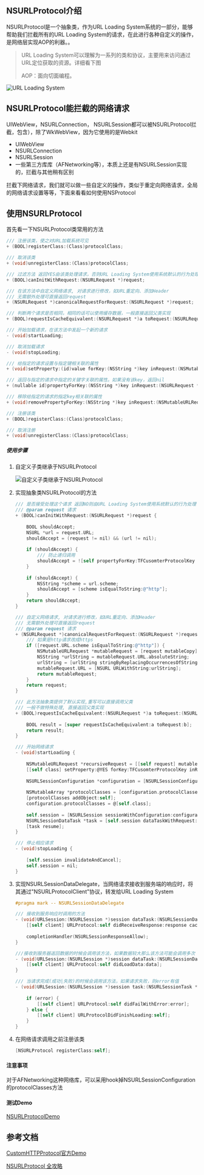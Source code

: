 ## NSURLProtocol介绍

NSURLProtocol是一个抽象类，作为URL Loading System系统的一部分，能够帮助我们拦截所有的URL Loading System的请求，在此进行各种自定义的操作，是网络层实现AOP的利器。。

> URL Loading System可以理解为一系列的类和协议，主要用来访问通过URL定位获取的资源。详细看下图
>
> AOP：面向切面编程。

![URL Loading System](https://cdn.jsdelivr.net/gh/ZpFate/ImageService@master/uPic/img_2021_04_13_10_31_50.webp "URL Loading System")

## NSURLProtocol能拦截的网络请求

UIWebView，NSURLConnection， NSURLSession都可以被NSURLProtocol拦截，包含），除了WkWebView，因为它使用的是Webkit

* UIWebView
* NSURLConnection
* NSURLSession
* 一些第三方库库（AFNetworking等），本质上还是有NSURLSession实现的，拦截与其他稍有区别

拦截下网络请求，我们就可以做一些自定义的操作，类似于重定向网络请求，全局的网络请求设置等等，下面来看看如何使用NSProtocol

## 使用NSURLProtocol

首先看一下NSURLProtocol类常用的方法

```objective-c
/// 注册该类，使之对URL加载系统可见
+ (BOOL)registerClass:(Class)protocolClass;

/// 取消该类
+ (void)unregisterClass:(Class)protocolClass;

/// 过滤方法 返回YES由该类处理请求，否则URL Loading System使用系统默认的行为处理
+ (BOOL)canInitWithRequest:(NSURLRequest *)request;

/// 在该方法中自定义网络请求, 对请求进行修改，如URL重定向、添加Header
/// 无需额外处理可直接返回request
+ (NSURLRequest *)canonicalRequestForRequest:(NSURLRequest *)request;

/// 判断两个请求是否相同，相同的话可以使用缓存数据，一般直接返回父类实现
+ (BOOL)requestIsCacheEquivalent:(NSURLRequest *)a toRequest:(NSURLRequest *)b;

/// 开始加载请求，在该方法中发起一个新的请求
- (void)startLoading;

/// 取消加载请求
- (void)stopLoading;

/// 给指定的请求设置与指定键相关联的属性
+ (void)setProperty:(id)value forKey:(NSString *)key inRequest:(NSMutableURLRequest *)request;

/// 返回与指定的请求中指定的关键字关联的属性。如果没有该key，返回nil
+ (nullable id)propertyForKey:(NSString *)key inRequest:(NSURLRequest *)request;

/// 移除给指定的请求的指定key相关联的属性
+ (void)removePropertyForKey:(NSString *)key inRequest:(NSMutableURLRequest *)request;

/// 注册该类
+ (BOOL)registerClass:(Class)protocolClass;

/// 取消注册
+ (void)unregisterClass:(Class)protocolClass;
```

##### 使用步骤

1. 自定义子类继承于NSURLProtocol

   ![自定义子类继承于NSURLProtocol](https://cdn.jsdelivr.net/gh/ZpFate/ImageService@master/uPic/img_2021_04_14_15_13_46.png "自定义子类继承于NSURLProtocol")

2. 实现抽象类NSURLProtocol的方法

   ```objective-c
   /// 是否接受处理这个请求 返回NO则由URL Loading System使用系统默认的行为处理
   /// @param request 请求
   + (BOOL)canInitWithRequest:(NSURLRequest *)request {
       
       BOOL shouldAccept;
       NSURL *url = request.URL;
       shouldAccept = (request != nil) && (url != nil);
       
       if (shouldAccept) {
           /// 防止递归调用
           shouldAccept = ![self propertyForKey:TFCusomterProtocolKey inRequest:request];
       }
       
       if (shouldAccept) {
           NSString *scheme = url.scheme;
           shouldAccept = [scheme isEqualToString:@"http"];
       }
       return shouldAccept;
   }
   
   /// 自定义网络请求, 对请求进行修改，如URL重定向、添加Header
   /// 无需额外处理可直接返回request
   /// @param request 请求
   + (NSURLRequest *)canonicalRequestForRequest:(NSURLRequest *)request {
       /// 如果是http请求改成https
       if ([request.URL.scheme isEqualToString:@"http"]) {
           NSMutableURLRequest *mutableRequest = [request mutableCopy];
           NSString *urlString = mutableRequest.URL.absoluteString;
           urlString = [urlString stringByReplacingOccurrencesOfString:@"http" withString:@"https"];
           mutableRequest.URL = [NSURL URLWithString:urlString];
           return mutableRequest;
       }
       return request;
   }
   
   /// 此方法抽象类提供了默认实现,重写可以直接调用父类
   /// 一般不做特殊处理, 直接返回父类实现
   + (BOOL)requestIsCacheEquivalent:(NSURLRequest *)a toRequest:(NSURLRequest *)b {
       
       BOOL result = [super requestIsCacheEquivalent:a toRequest:b];
       return result;
   }
   
   /// 开始网络请求
   - (void)startLoading {
       
       NSMutableURLRequest *recursiveRequest = [[self request] mutableCopy];
       [[self class] setProperty:@YES forKey:TFCusomterProtocolKey inRequest:recursiveRequest];
       
       NSURLSessionConfiguration *configuration = [NSURLSessionConfiguration defaultSessionConfiguration];
       
       NSMutableArray *protocolClasses = [configuration.protocolClasses mutableCopy];
       [protocolClasses addObject:self];
       configuration.protocolClasses = @[self.class];
       
       self.session = [NSURLSession sessionWithConfiguration:configuration delegate:self delegateQueue:nil];
       NSURLSessionDataTask *task = [self.session dataTaskWithRequest:recursiveRequest];
       [task resume];
   }
   
   /// 停止相应请求
   - (void)stopLoading {
       
       [self.session invalidateAndCancel];
       self.session = nil;
   }
   ```

   

3. 实现NSURLSessionDataDelegate，当网络请求接收到服务端的响应时，将其通过"NSURLProtocolClient"协议，转发给URL Loading System

   ```objective-c
   #pragma mark -- NSURLSessionDataDelegate
   
   /// 接收到服务响应时调用的方法
   - (void)URLSession:(NSURLSession *)session dataTask:(NSURLSessionDataTask *)dataTask didReceiveResponse:(NSURLResponse *)response completionHandler:(void (^)(NSURLSessionResponseDisposition))completionHandler {
       [[self client] URLProtocol:self didReceiveResponse:response cacheStoragePolicy:NSURLCacheStorageAllowed];
       
       completionHandler(NSURLSessionResponseAllow);
   }
   
   ///接收到服务器返回数据的时候会调用该方法，如果数据较大那么该方法可能会调用多次
   - (void)URLSession:(NSURLSession *)session dataTask:(NSURLSessionDataTask *)dataTask didReceiveData:(NSData *)data {
       [[self client] URLProtocol:self didLoadData:data];
   }
   
   /// 当请求完成(成功|失败)的时候会调用该方法，如果请求失败，则error有值
   - (void)URLSession:(NSURLSession *)session task:(NSURLSessionTask *)task didCompleteWithError:(NSError *)error {
       
       if (error) {
           [[self client] URLProtocol:self didFailWithError:error];
       } else {
           [[self client] URLProtocolDidFinishLoading:self];
       }
   }
   ```

4. 在网络请求调用之前注册该类

   ```objective-c
   [NSURLProtocol registerClass:self];
   ```

   

#### 注意事项

对于AFNetworking这种网络库，可以采用hook掉NSURLSessionConfiguration的protocolClasses方法

#### 测试Demo

[NSURLProtocolDemo](https://github.com/zpfate/BlogDemo-iOS/tree/protocol)

## 参考文档

[CustomHTTPProtocol官方Demo](https://developer.apple.com/library/archive/samplecode/CustomHTTPProtocol/Introduction/Intro.html)

[NSURLProtocol 全攻略](https://blog.csdn.net/intheair100/article/details/80888742)